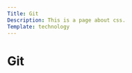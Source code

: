 ```yaml
---
Title: Git
Description: This is a page about css.
Template: technology
---
```

Git
==========================
